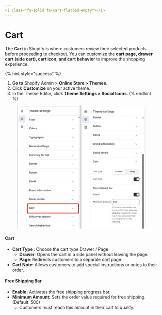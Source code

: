 ```yaml
---
<i class="fa-solid fa-cart-flatbed-empty"></i>
---
```


# Cart

The **Cart** in Shopify is where customers review their selected products before proceeding to checkout. You can customize the **cart page, drawer cart (side cart), cart icon, and cart behavior** to improve the shopping experience.

{% hint style="success" %}
1. **Go to** Shopify Admin > **Online Store > Themes**.
2. Click **Customize** on your active theme.
3. In the Theme Editor, click **Theme Settings > Social Icons**.
{% endhint %}

<figure><img src="../.gitbook/assets/Screenshot_13.jpg" alt=""><figcaption></figcaption></figure>

#### **Cart**

* **Cart Type :** Choose the cart type Drawer / Page
  * **Drawer**: Opens the cart in a side panel without leaving the page.
  * **Page**: Redirects customers to a separate cart page.
* **Cart Note:**  Allows customers to add special instructions or notes to their order.

#### **Free Shipping Bar**

* **Enable:** Activates the free shipping progress bar.
* **Minimum Amount:** Sets the order value required for free shipping. (Default: 500)
  * Customers must reach this amount in their cart to qualify.
